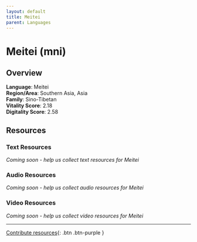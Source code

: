 ```yaml
---
layout: default
title: Meitei
parent: Languages
---
```


# Meitei (mni)

## Overview

**Language**: Meitei  
**Region/Area**: Southern Asia, Asia  
**Family**: Sino-Tibetan  
**Vitality Score**: 2.18  
**Digitality Score**: 2.58  

## Resources

### Text Resources
*Coming soon - help us collect text resources for Meitei*

### Audio Resources
*Coming soon - help us collect audio resources for Meitei*

### Video Resources
*Coming soon - help us collect video resources for Meitei*

---

[Contribute resources](https://fairtrain.github.io/){: .btn .btn-purple }
